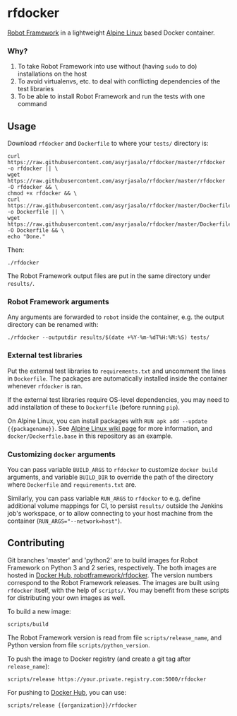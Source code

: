 # rfdocker

[Robot Framework](http://robotframework.org/) in a lightweight [Alpine Linux](https://alpinelinux.org/) based Docker container.

### Why?

1. To take Robot Framework into use without (having `sudo` to do) installations on the host
2. To avoid virtualenvs, etc. to deal with conflicting dependencies of the test libraries
3. To be able to install Robot Framework and run the tests with one command

## Usage

Download `rfdocker` and `Dockerfile` to where your `tests/` directory is:

    curl https://raw.githubusercontent.com/asyrjasalo/rfdocker/master/rfdocker -o rfdocker || \
    wget https://raw.githubusercontent.com/asyrjasalo/rfdocker/master/rfdocker -O rfdocker && \
    chmod +x rfdocker && \
    curl https://raw.githubusercontent.com/asyrjasalo/rfdocker/master/Dockerfile -o Dockerfile || \
    wget https://raw.githubusercontent.com/asyrjasalo/rfdocker/master/Dockerfile -O Dockerfile && \
    echo "Done."

 Then:

    ./rfdocker

The Robot Framework output files are put in the same directory under `results/`.

### Robot Framework arguments

Any arguments are forwarded to `robot` inside the container, e.g. the output directory can be renamed with:

    ./rfdocker --outputdir results/$(date +%Y-%m-%dT%H:%M:%S) tests/

### External test libraries

Put the external test libraries to `requirements.txt` and uncomment the lines in `Dockerfile`. The packages are automatically installed inside the container whenever `rfdocker` is ran.

If the external test libraries require OS-level dependencies, you may need to add installation of these to `Dockerfile` (before running `pip`).

On Alpine Linux, you can install packages with `RUN apk add --update {{packagename}}`. See [Alpine Linux wiki page](https://wiki.alpinelinux.org/wiki/Alpine_Linux_package_management) for more information, and `docker/Dockerfile.base` in this repository as an example.

### Customizing `docker` arguments

You can pass variable `BUILD_ARGS` to `rfdocker` to customize `docker build` arguments, and variable `BUILD_DIR` to override the path of the directory where `Dockerfile` and `requirements.txt` are.

Similarly, you can pass variable `RUN_ARGS` to `rfdocker` to e.g. define additional volume mappings for CI, to persist `results/` outside the Jenkins job's workspace, or to allow connecting to your host machine from the container (`RUN_ARGS="--network=host"`).

## Contributing

Git branches 'master' and 'python2' are to build images for Robot Framework on Python 3 and 2 series, respectively. The both images are hosted in [Docker Hub, robotframework/rfdocker](https://hub.docker.com/r/robotframework/rfdocker). The version numbers correspond to the Robot Framework releases. The images are built using `rfdocker` itself, with the help of `scripts/`. You may benefit from these scripts for distributing your own images as well.

To build a new image:

    scripts/build

The Robot Framework version is read from file `scripts/release_name`, and Python version from file `scripts/python_version`.

To push the image to Docker registry (and create a git tag after `release_name`):

    scripts/release https://your.private.registry.com:5000/rfdocker

For pushing to [Docker Hub](https://hub.docker.com), you can use:

    scripts/release {{organization}}/rfdocker

